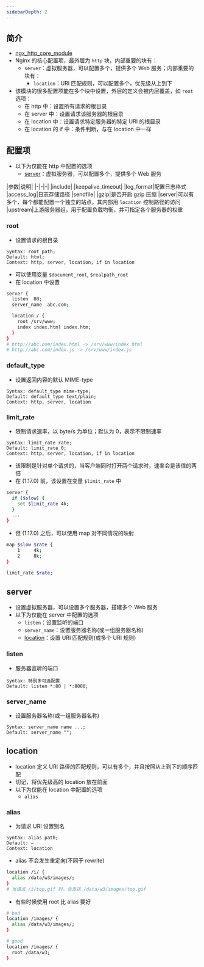 ```yaml
---
sidebarDepth: 2
---
```


## 简介

+ [ngx_http_core_module](http://nginx.org/en/docs/http/ngx_http_core_module.html)
+ Nginx 的核心配置项，最外层为 `http` 块，内部重要的块有：
  + `server`：虚拟服务器，可以配置多个，提供多个 Web 服务；内部重要的块有：
    + `location`：URI 匹配规则，可以配置多个，优先级从上到下
+ 该模块的很多配置项能在多个块中设置，外层的定义会被内层覆盖，如 `root` 选项：
  + 在 http 中：设置所有请求的根目录
  + 在 server 中：设置请求该服务器的根目录
  + 在 location 中：设置请求特定服务器的特定 URI 的根目录
  + 在 location 的 if 中：条件判断，与在 location 中一样




## 配置项

+ 以下为仅能在 http 中配置的选项
  + [server](#server)：虚拟服务器，可以配置多个，提供多个 Web 服务

|参数|说明|
|-|-|-|
|include|
|keepalive_timeout|
|log_format|配置日志格式
|access_log|日志存储路径
|sendfile|
|gzip|是否开启 gzip 压缩
|server|可以有多个，每个都能配置一个独立的站点，其内部用 `location` 控制路径的访问
|upstream|上游服务器组，用于配置负载均衡，并可指定各个服务器的权重



### root

+ 设置请求的根目录
```
Syntax:	root path;
Default: html;
Context: http, server, location, if in location
```

+ 可以使用变量 `$document_root`, `$realpath_root`
+ 在 location 中设置
```sh
server {
  listen  80;
  server_name  abc.com;

  location / {
    root /srv/www;
    index index.html index.htm;
  }
}
# http://abc.com/index.html -> /srv/www/index.html
# http://abc.com/index.js -> /srv/www/index.js
```


### default_type

+ 设置返回内容的默认 MIME-type
```
Syntax:	default_type mime-type;
Default: default_type text/plain;
Context: http, server, location
```


### limit_rate

+ 限制请求速率，以 byte/s 为单位；默认为 0，表示不限制速率
```
Syntax:	limit_rate rate;
Default: limit_rate 0;
Context: http, server, location, if in location
```

+ 该限制是针对单个请求的，当客户端同时打开两个请求时，速率会是该值的两倍
+ 在 (1.17.0) 前，该设置在变量 `$limit_rate` 中
```sh
server {
  if ($slow) {
    set $limit_rate 4k;
  }
  ...
}
```

+ 但 (1.17.0) 之后，可以使用 map 对不同情况的映射
```sh
map $slow $rate {
    1     4k;
    2     8k;
}

limit_rate $rate;
```





## server

+ 设置虚拟服务器，可以设置多个服务器，搭建多个 Web 服务
+ 以下为仅能在 server 中配置的选项
  + `listen`：设置监听的端口
  + `server_name`：设置服务器名称(或一组服务器名称)
  + [location](#location)：设置 URI 匹配规则(或多个 URI 规则)


### listen

+ 服务器监听的端口
```
Syntax:	特别多可选配置
Default: listen *:80 | *:8000;
```


### server_name

+ 设置服务器名称(或一组服务器名称)
```
Syntax:	server_name name ...;
Default: server_name "";
```




## location

+ location 定义 URI 路径的匹配规则，可以有多个，并且按照从上到下的顺序匹配
+ 切记，将优先级高的 location 放在前面
+ 以下为仅能在 location 中配置的选项
  + `alias`



### alias

+ 为请求 URI 设置别名
```
Syntax:	alias path;
Default: —
Context: location
```

+ alias 不会发生重定向(不同于 rewrite)
```sh
location /i/ {
  alias /data/w3/images/;
}
# 当请求 /i/top.gif 时，会发送 /data/w3/images/top.gif
```

+ 有些时候使用 root 比 alias 要好
```sh
# bad
location /images/ {
  alias /data/w3/images/;
}

# good
location /images/ {
  root /data/w3;
}
```